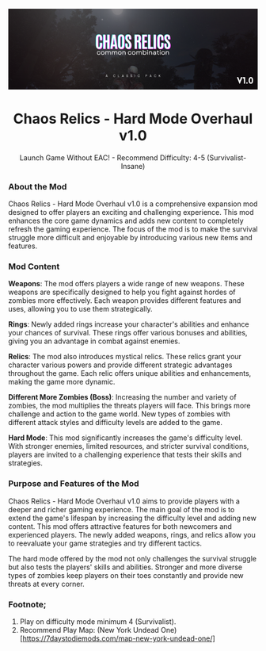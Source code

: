 <a name="readme-top"></a>

<div align="center">
  <a href="https://discord.gg/sDQGBTDujQ">
    <img src="./Chaos Relics.png" alt="Logo" width="auto" height="auto">
  </a>

  <h1 align="center">Chaos Relics - Hard Mode Overhaul v1.0</h3>

  <p align="center">
    Launch Game Without EAC! - Recommend Difficulty: 4-5 (Survivalist-Insane)
    <br />
  </p>
</div>

### About the Mod

Chaos Relics - Hard Mode Overhaul v1.0 is a comprehensive expansion mod designed to offer players an exciting and challenging experience. This mod enhances the core game dynamics and adds new content to completely refresh the gaming experience. The focus of the mod is to make the survival struggle more difficult and enjoyable by introducing various new items and features.

### Mod Content

**Weapons**:
The mod offers players a wide range of new weapons. These weapons are specifically designed to help you fight against hordes of zombies more effectively. Each weapon provides different features and uses, allowing you to use them strategically.

**Rings**:
Newly added rings increase your character's abilities and enhance your chances of survival. These rings offer various bonuses and abilities, giving you an advantage in combat against enemies.

**Relics**:
The mod also introduces mystical relics. These relics grant your character various powers and provide different strategic advantages throughout the game. Each relic offers unique abilities and enhancements, making the game more dynamic.

**Different More Zombies (Boss)**:
Increasing the number and variety of zombies, the mod multiplies the threats players will face. This brings more challenge and action to the game world. New types of zombies with different attack styles and difficulty levels are added to the game.

**Hard Mode**:
This mod significantly increases the game's difficulty level. With stronger enemies, limited resources, and stricter survival conditions, players are invited to a challenging experience that tests their skills and strategies.

### Purpose and Features of the Mod

Chaos Relics - Hard Mode Overhaul v1.0 aims to provide players with a deeper and richer gaming experience. The main goal of the mod is to extend the game's lifespan by increasing the difficulty level and adding new content. This mod offers attractive features for both newcomers and experienced players. The newly added weapons, rings, and relics allow you to reevaluate your game strategies and try different tactics.

The hard mode offered by the mod not only challenges the survival struggle but also tests the players' skills and abilities. Stronger and more diverse types of zombies keep players on their toes constantly and provide new threats at every corner.

### Footnote;

1. Play on difficulty mode minimum 4 (Survivalist).
2. Recommend Play Map: (New York Undead One)[https://7daystodiemods.com/map-new-york-undead-one/]
